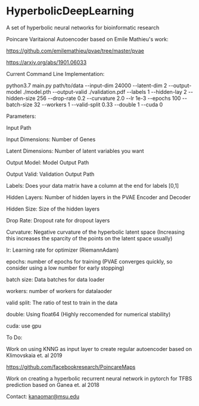 # HyperbolicDeepLearning
A set of hyperbolic neural networks for bioinformatic research 

Poincare Varitaional Autoencoder based on Emile Mathieu's work:

https://github.com/emilemathieu/pvae/tree/master/pvae

https://arxiv.org/abs/1901.06033

Current Command Line Implementation:

python3.7 main.py path/to/data --input-dim 24000 --latent-dim 2 --output-model ./model.pth --output-valid ./validation.pdf --labels 1 --hidden-lay 2 --hidden-size 256 --drop-rate 0.2 --curvature 2.0 --lr 1e-3 --epochs 100 --batch-size 32 --workers 1 --valid-split 0.33 --double 1 --cuda 0

Parameters:

Input Path

Input Dimensions: Number of Genes

Latent Dimensions: Number of latent variables you want

Output Model: Model Output Path

Output Valid: Validation Output Path

Labels: Does your data matrix have a column at the end for labels [0,1]

Hidden Layers: Number of hidden layers in the PVAE Encoder and Decoder

Hidden Size: Size of the hidden layers

Drop Rate: Dropout rate for dropout layers

Curvature: Negative curvature of the hyperbolic latent space (Increasing this increases the sparcity of the points on the 
latent space usually)

lr: Learning rate for optimizer (RiemannAdam)

epochs: number of epochs for training (PVAE converges quickly, so consider using a low number for early stopping)

batch size: Data batches for data loader

workers: number of workers for datalaoder

valid split: The ratio of test to train in the data

double: Using float64 (Highly reccomended for numerical stability)

cuda: use gpu

To Do:

Work on using KNNG as input layer to create regular autoencoder based on Klimovskaia et. al 2019 

https://github.com/facebookresearch/PoincareMaps

Work on creating a hyperbolic recurrent neural network in pytorch for TFBS prediction based on Ganea et. al 2018

Contact:
kanaomar@msu.edu
